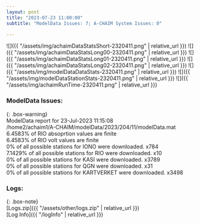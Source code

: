 ```yaml
---
layout: post
title: "2023-07-23 11:00:00"
subtitle: "ModelData Issues: 7; A-CHAIM System Issues: 0"

---
```


![]({{ "/assets/img/achaimDataStatsShort-2320411.png" | relative_url }})
![]({{ "/assets/img/achaimDataStatsLong00-2320411.png" | relative_url }})
![]({{ "/assets/img/achaimDataStatsLong01-2320411.png" | relative_url }})
![]({{ "/assets/img/achaimDataStatsLong02-2320411.png" | relative_url }})
![]({{ "/assets/img/modelDataDataStats-2320411.png" | relative_url }})
![]({{ "/assets/img/modelDataStationStats-2320411.png" | relative_url }})
![]({{ "/assets/img/achaimRunTime-2320411.png" | relative_url }})


### ModelData Issues:  
  
{: .box-warning}  
 ModelData report for 23-Jul-2023 11:15:08   
 /home2/achaim1/A-CHAIM/modelData/2023/204/11/modelData.mat   
 6.4583% of RIO absoprtion values are finite   
 6.4583% of RIO volt values are finite   
 0% of all possible stations for IONO were downloaded. x784   
 7.1429% of all possible stations for RIO were downloaded. x10   
 0% of all possible stations for KASI were downloaded. x3789   
 0% of all possible stations for QGN were downloaded. x31   
 0% of all possible stations for KARTVERKET were downloaded. x3498   
  


### Logs:  
  
{: .box-note}  
[Logs.zip]({{ "/assets/other/logs.zip" | relative_url }})  
[Log Info]({{ "/logInfo" | relative_url }})  
